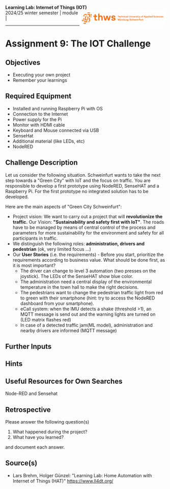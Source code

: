 <!--- Learning Lab "Digital Technologies"
Author: Holger Günzel 			Date: 2020 May 04  Changes by: Holger Günzel - 2020 Oct 03 - logo
Sonja Hofauer  - 2020 Sept 02 - adapted for FHWS
Sai Karthik Shankar - 2024 Nov 10 - adapted for raspberry pi 5 support
--->

**Learning Lab: Internet of Things (IOT)**  <img style="float:right" src="../8000_Global_Files/THWS.png" height="50">  
2024/25 winter semester | module |  

***
# Assignment 9: The IOT Challenge 

<!-- Vorsichtiger Umgang, Runterfahren, vom Strom nehmen
DOKUMENTATION -->
## Objectives
- Executing your own project
- Remember your learnings

## Required Equipment
- Installed and running Raspberry Pi with OS
- Connection to the Internet
- Power supply for the Pi 
- Monitor with HDMI cable
- Keyboard and Mouse connected via USB  
- SenseHat
- Additional material (like LEDs, etc)
- NodeRED

## Challenge Description
Let us consider the following situation. Schweinfurt wants to take the next step towards a "Green City" with IoT and the focus on traffic. You are responsible to develop a first prototype using NodeRED, SenseHAT and a Raspberry Pi. For the first prototype no integrated solution has to be developed. 

Here are the main aspects of "Green City Schweinfurt":

- Project vision: We want to carry out a project that will **revolutionize the traffic.** Our Vision: **"Sustainability and safety first with IoT"**.  The roads have to be managed by means of central control of the process and parameters for more sustainability for the environment and safety for all participants in traffic.
- We distinguish the following roles: **administration, drivers and pedestrian** (ok, very limited focus ...)
- Our **User Stories** (i.e. the requirements) - Before you start, prioritize the requirements according to business value. What should be done first, as it is most important?
  - The driver can change to level 3 automation (two presses on the joystick). The LEDs of the SenseHAT show blue color.
  - The administration need a central display of the environmental temperature in the town hall to make the right decisions.
  - The pedestrians want to change the pedestrian traffic light from red to green with their smartphone (hint: try to access the NodeRED dashboard from your smartphone).
  - eCall system: when the IMU detects a shake (threshold >1), an MQTT message is send out and the warning lights are turned on (LED matrix flashes red)
  - In case of a detected traffic jam(ML model), administration and nearby drivers are informed (MQTT message)

<!--
  - Optional: The drivers follow the traffic lights in the car (on the Sensehat). Visually, 3 LEDs of the row are to be switched in the right order and color. After a random time (max 3 sec) all LEDs go out. -->

## Further Inputs

## Hints


## Useful Resources for Own Searches
Node-RED and Sensehat


## Retrospective
Please answer the following question(s) 

1. What happened during the project?
2. What have you learned?

and document each answer.

## Source(s)
- Lars Brehm, Holger Günzel: "Learning Lab: Home Automation with Internet of Things (HAT)" https://www.ll4dt.org/
